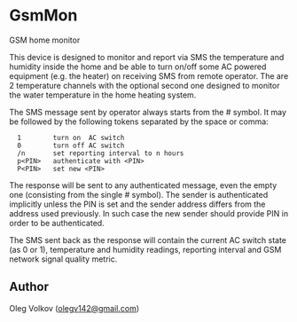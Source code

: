 # GsmMon
GSM home monitor

This device is designed to monitor and report via SMS the temperature and humidity inside the home
and be able to turn on/off some AC powered equipment (e.g. the heater) on receiving SMS from remote operator.
The are 2 temperature channels with the optional second one designed to monitor the water temperature in
the home heating system.

The SMS message sent by operator always starts from the # symbol.
It may be followed by the following tokens separated by the space or comma:
```
  1        turn on  AC switch
  0        turn off AC switch
  /n       set reporting interval to n hours
  p<PIN>   authenticate with <PIN>
  P<PIN>   set new <PIN>
```
The response will be sent to any authenticated message, even the empty one
(consisting from the single # symbol).
The sender is authenticated implicitly unless the PIN is set and the sender address differs
from the address used previously. In such case the new sender should provide PIN in order
to be authenticated.

The SMS sent back as the response will contain the current AC switch state (as 0 or 1),
temperature and humidity readings, reporting interval and GSM network signal quality metric.

## Author

Oleg Volkov (olegv142@gmail.com)


